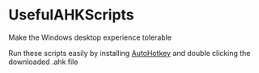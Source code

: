 # UsefulAHKScripts
Make the Windows desktop experience tolerable

Run these scripts easily by installing [AutoHotkey](autohotkey.com) and double clicking the downloaded .ahk file
